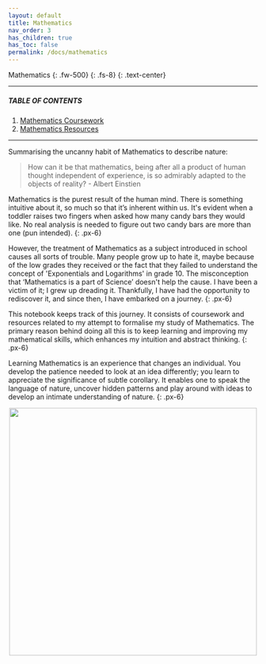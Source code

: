 ```yaml
---
layout: default
title: Mathematics
nav_order: 3
has_children: true
has_toc: false
permalink: /docs/mathematics
---
```


Mathematics
{: .fw-500}
{: .fs-8}
{: .text-center}

---

##### TABLE OF CONTENTS

1. [Mathematics Coursework](https://raj-ch017.github.io/academic-notebook/docs/mathematics/coursework.html)
2. [Mathematics Resources](https://raj-ch017.github.io/academic-notebook/docs/mathematics/resources.html)

---

Summarising the uncanny habit of Mathematics to describe nature:

  > How can it be that mathematics, being after all a product of human thought independent of experience, is so admirably adapted to the objects of reality? - Albert Einstien
  
  
  
Mathematics is the purest result of the human mind. There is something intuitive about it, so much so that it’s inherent within us. It's evident when a toddler raises two fingers when asked how many candy bars they would like. No real analysis is needed to figure out two candy bars are more than one (pun intended).
{: .px-6}

However, the treatment of Mathematics as a subject introduced in school causes all sorts of trouble. Many people grow up to hate it, maybe because of the low grades they received or the fact that they failed to understand the concept of 'Exponentials and Logarithms' in grade 10. The misconception that ‘Mathematics is a part of Science’ doesn't help the cause. I have been a victim of it; I grew up dreading it. Thankfully, I have had the opportunity to rediscover it, and since then, I have embarked on a journey. 
{: .px-6}

This notebook keeps track of this journey. It consists of coursework and resources related to my attempt to formalise my study of Mathematics. The primary reason behind doing all this is to keep learning and improving my mathematical skills, which enhances my intuition and abstract thinking.
{: .px-6}

Learning Mathematics is an experience that changes an individual. You develop the patience needed to look at an idea differently; you learn to appreciate the significance of subtle corollary. It enables one to speak the language of nature, uncover hidden patterns and play around with ideas to develop an intimate understanding of nature. 
{: .px-6}


<div id="header" align="center">
  <img src="https://media.giphy.com/media/9Q5fSHyPKfrr2/giphy.gif" width="500"/>
</div>
